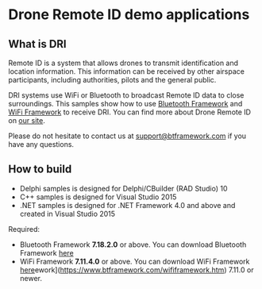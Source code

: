 # Drone Remote ID demo applications

## What is DRI

Remote ID is a system that allows drones to transmit identification and location information. This information can be received by other airspace participants, including authorities, pilots and the general public.

DRI systems use WiFi or Bluetooth to broadcast Remote ID data to close surroundings. This samples show how to use [Bluetooth Framework](https://www.btframework.com/bluetoothframework.htm) and [WiFi Framework](https://www.btframework.com/wififramework.htm) to receive DRI. You can find more about Drone Remote ID on [our site](https://www.btframework.com/droneremoteid.htm).

Please do not hesitate to contact us at support@btframework.com if you have any questions.

## How to build

* Delphi samples is designed for Delphi/CBuilder (RAD Studio) 10
* C++ samples is designed for Visual Studio 2015
* .NET samples is designed for .NET Framework 4.0 and above and created in Visual Studio 2015

Required:
* Bluetooth Framework **7.18.2.0** or above. You can download Bluetooth Framework [here](https://www.btframework.com/bluetoothframework.htm)
* WiFi Framework **7.11.4.0** or above. You can download WiFi Framework [here](https://www.btframework.com/wififramework.htm)ework](https://www.btframework.com/wififramework.htm) 7.11.0 or newer.

